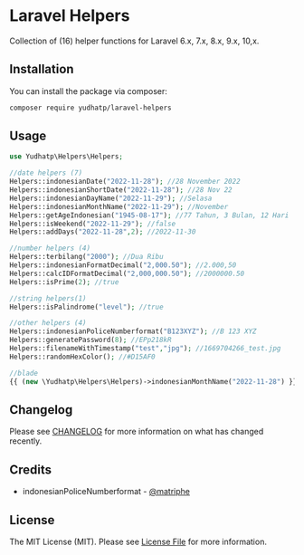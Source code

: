 # Laravel Helpers

Collection of (16) helper functions for Laravel 6.x, 7.x, 8.x, 9.x, 10,x.

## Installation

You can install the package via composer:

```bash
composer require yudhatp/laravel-helpers
```

## Usage

```php
use Yudhatp\Helpers\Helpers;

//date helpers (7)
Helpers::indonesianDate("2022-11-28"); //28 November 2022
Helpers::indonesianShortDate("2022-11-28"); //28 Nov 22
Helpers::indonesianDayName("2022-11-29"); //Selasa
Helpers::indonesianMonthName("2022-11-29"); //November
Helpers::getAgeIndonesian("1945-08-17"); //77 Tahun, 3 Bulan, 12 Hari
Helpers::isWeekend("2022-11-29"); //false
Helpers::addDays("2022-11-28",2); //2022-11-30

//number helpers (4)
Helpers::terbilang("2000"); //Dua Ribu
Helpers::indonesianFormatDecimal("2,000.50"); //2.000,50
Helpers::calcIDFormatDecimal("2,000,000.50"); //2000000.50
Helpers::isPrime(2); //true

//string helpers(1)
Helpers::isPalindrome("level"); //true

//other helpers (4)
Helpers::indonesianPoliceNumberformat("B123XYZ"); //B 123 XYZ
Helpers::generatePassword(8); //EPp218kR
Helpers::filenameWithTimestamp("test","jpg"); //1669704266_test.jpg
Helpers::randomHexColor(); //#D15AF0

//blade
{{ (new \Yudhatp\Helpers\Helpers)->indonesianMonthName("2022-11-28") }}
```

## Changelog

Please see [CHANGELOG](CHANGELOG.md) for more information on what has changed recently.

## Credits

- indonesianPoliceNumberformat - [@matriphe](https://https://gist.github.com/matriphe/3103ec578ec556bad5047b378520f070) 


## License

The MIT License (MIT). Please see [License File](LICENSE.md) for more information.
